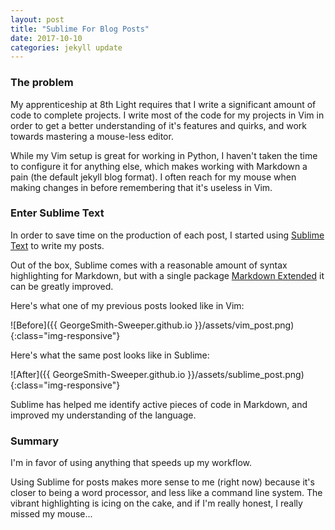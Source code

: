 ```yaml
---
layout: post
title: "Sublime For Blog Posts"
date: 2017-10-10
categories: jekyll update
---
```


### The problem

My apprenticeship at 8th Light requires that I write a significant amount of code to complete projects. I write most of the code for my projects in Vim in order to get a better understanding of it's features and quirks, and work towards mastering a mouse-less editor.

While my Vim setup is great for working in Python, I haven't taken the time to configure it for anything else, which makes working with Markdown a pain (the default jekyll blog format). I often reach for my mouse when making changes in before remembering that it's useless in Vim.

### Enter Sublime Text

In order to save time on the production of each post, I started using [Sublime Text](https://www.sublimetext.com/) to write my posts.

Out of the box, Sublime comes with a reasonable amount of syntax highlighting for Markdown, but with a single package [Markdown Extended](https://github.com/jonschlinkert/sublime-markdown-extended) it can be greatly improved.

Here's what one of my previous posts looked like in Vim:

![Before]({{ GeorgeSmith-Sweeper.github.io }}/assets/vim_post.png){:class="img-responsive"}

Here's what the same post looks like in Sublime:

![After]({{ GeorgeSmith-Sweeper.github.io }}/assets/sublime_post.png){:class="img-responsive"}

Sublime has helped me identify active pieces of code in Markdown, and improved my understanding of the language.

### Summary

I'm in favor of using anything that speeds up my workflow.

Using Sublime for posts makes more sense to me (right now) because it's closer to being a word processor, and less like a command line system. The vibrant highlighting is icing on the cake, and if I'm really honest, I really missed my mouse...
